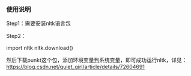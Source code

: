 ### 使用说明 

Step1：需要安装nltk语言包

Step2：

import nltk
nltk.download()

然后下载punkt这个包，添加环境变量到系统变量，即可成功运行nltk，详见：
https://blog.csdn.net/quiet_girl/article/details/72604691